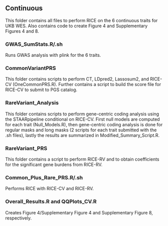 ## Continuous

This folder contains all files to perform RICE on the 6 continuous traits for UKB WES. Also contains code to create Figure 4 and Supplementary Figures 4 and 8.

### GWAS_SumStats.R/.sh

Runs GWAS analysis with plink for the 6 traits.

### CommonVariantPRS

This folder contains scripts to perform CT, LDpred2, Lassosum2, and RICE-CV (OneCommonPRS.R). Further contains a script to build the score file for RICE-CV to submit to PGS catalog.

### RareVariant_Analysis

This folder contains scripts to perform gene-centric coding analysis using the STAARpipeline conditional on RICE-CV. First null models are computed for each trait (Null_Models.R), then gene-centric coding analysis is done for regular masks and long masks (2 scripts for each trait submitted with the .sh files), lastly the results are summarized in Modified_Summary_Script.R.

### RareVariant_PRS

This folder contains a script to perform RICE-RV and to obtain coefficients for the significant gene burdens from RICE-RV.

### Common_Plus_Rare_PRS.R/.sh

Performs RICE with RICE-CV and RICE-RV.

### Overall_Results.R and QQPlots_CV.R

Creates Figure 4/Supplementary Figure 4 and Supplementary Figure 8, respectively.